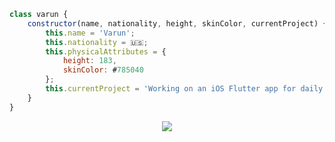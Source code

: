 ```js
class varun {
    constructor(name, nationality, height, skinColor, currentProject) {
        this.name = 'Varun';
        this.nationality = 🇺🇸;
        this.physicalAttributes = {
            height: 183,
            skinColor: #785040
        };
        this.currentProject = 'Working on an iOS Flutter app for daily videonote taking';
    }
}
```
<div align="center">
<img src="https://go-skill-icons.vercel.app/api/icons?i=html,js,css,tailwind,py,react,vite,ruby,nodejs,flutter,supabase,chatgpt,gemini,gcp,docker&theme=dark" />
